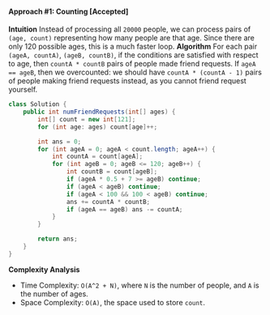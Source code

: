 #### Approach #1: Counting [Accepted]

**Intuition**
Instead of processing all `20000` people, we can process pairs of `(age, count)` representing how many people are that age.  Since there are only 120 possible ages, this is a much faster loop.
**Algorithm**
For each pair `(ageA, countA)`, `(ageB, countB)`, if the conditions are satisfied with respect to age, then `countA * countB` pairs of people made friend requests.
If `ageA == ageB`, then we overcounted: we should have `countA * (countA - 1)` pairs of people making friend requests instead, as you cannot friend request yourself.

```java
class Solution {
    public int numFriendRequests(int[] ages) {
        int[] count = new int[121];
        for (int age: ages) count[age]++;

        int ans = 0;
        for (int ageA = 0; ageA < count.length; ageA++) {
            int countA = count[ageA];
            for (int ageB = 0; ageB <= 120; ageB++) {
                int countB = count[ageB];
                if (ageA * 0.5 + 7 >= ageB) continue;
                if (ageA < ageB) continue;
                if (ageA < 100 && 100 < ageB) continue;
                ans += countA * countB;
                if (ageA == ageB) ans -= countA;
            }
        }

        return ans;
    }
}
```

**Complexity Analysis**
* Time Complexity: `O(A^2 + N)`, where `N` is the number of people, and `A` is the number of ages.
* Space Complexity: `O(A)`, the space used to store `count`.
